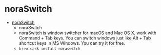 # noraSwitch
- [noraSwitch](https://noraswitch.com/)
  -  noraSwitch
  - noraSwitch is window switcher for macOS and Mac OS X, work with Command + Tab keys. You can switch windows just like Alt + Tab shortcut keys in MS Windows. You can try it for free.
  - `brew cask install noraswitch`
